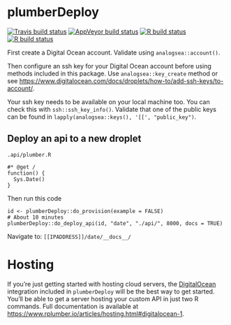 
<!-- README.md is generated from README.Rmd. Please edit that file -->

plumberDeploy
=============

<!-- badges: start -->

[![Travis build
status](https://travis-ci.com/muschellij2/plumberDeploy.svg?branch=master)](https://travis-ci.com/muschellij2/plumberDeploy)
[![AppVeyor build
status](https://ci.appveyor.com/api/projects/status/github/muschellij2/plumberDeploy?branch=master&svg=true)](https://ci.appveyor.com/project/muschellij2/plumberDeploy)
[![R build
status](https://github.com/muschellij2/plumberDeploy/workflows/R-CMD-check/badge.svg)](https://github.com/muschellij2/plumberDeploy/actions)
[![R build
status](https://github.com/meztez/plumberDeploy/workflows/R-CMD-check/badge.svg)](https://github.com/meztez/plumberDeploy/actions)
<!-- badges: end -->

First create a Digital Ocean account. Validate using
`analogsea::account()`.

Then configure an ssh key for your Digital Ocean account before using
methods included in this package. Use `analogsea::key_create` method or
see
<a href="https://www.digitalocean.com/docs/droplets/how-to/add-ssh-keys/to-account/" class="uri">https://www.digitalocean.com/docs/droplets/how-to/add-ssh-keys/to-account/</a>.

Your ssh key needs to be available on your local machine too. You can
check this with `ssh::ssh_key_info()`. Validate that one of the public
keys can be found in `lapply(analogsea::keys(), '[[', "public_key")`.

Deploy an api to a new droplet
------------------------------

`.api/plumber.R`

    #* @get /
    function() {
      Sys.Date()
    }

Then run this code

    id <- plumberDeploy::do_provision(example = FALSE)
    # About 10 minutes
    plumberDeploy::do_deploy_api(id, "date", "./api/", 8000, docs = TRUE)

Navigate to: `[[IPADDRESS]]/date/__docs__/`

Hosting
=======

If you’re just getting started with hosting cloud servers, the
[DigitalOcean](https://www.digitalocean.com) integration included in
`plumberDeploy` will be the best way to get started. You’ll be able to
get a server hosting your custom API in just two R commands. Full
documentation is available at
<a href="https://www.rplumber.io/articles/hosting.html#digitalocean-1" class="uri">https://www.rplumber.io/articles/hosting.html#digitalocean-1</a>.
